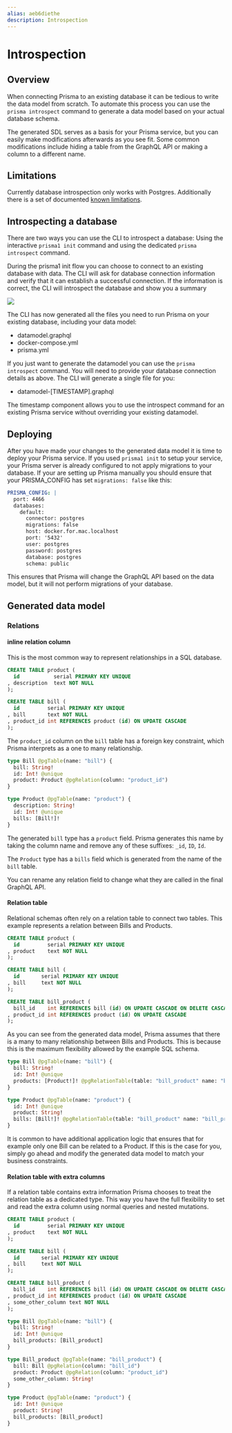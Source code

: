 ```yaml
---
alias: aeb6diethe
description: Introspection
---
```


# Introspection

## Overview

When connecting Prisma to an existing database it can be tedious to write the data model from scratch. To automate this process you can use the `prisma introspect` command to generate a data model based on your actual database schema.

The generated SDL serves as a basis for your Prisma service, but you can easily make modifications afterwards as you see fit. Some common modifications include hiding a table from the GraphQL API or making a column to a different name.

## Limitations

Currently database introspection only works with Postgres. Additionally there is a set of documented [known limitations](https://github.com/graphcool/prisma/issues/2377).

## Introspecting a database

There are two ways you can use the CLI to introspect a database: Using the interactive `prisma1 init` command and using the dedicated `prisma introspect` command.

During the prisma1 init flow you can choose to connect to an existing database with data. The CLI will ask for database connection information and verify that it can establish a successful connection. If the information is correct, the CLI will introspect the database and show you a summary

![](https://i.imgur.com/cNIeeJf.png)

The CLI has now generated all the files you need to run Prisma on your existing database, including your data model:

- datamodel.graphql
- docker-compose.yml
- prisma.yml

If you just want to generate the datamodel you can use the `prisma introspect` command. You will need to provide your database connection details as above. The CLI will generate a single file for you:

- datamodel-[TIMESTAMP].graphql

The timestamp component allows you to use the introspect command for an existing Prisma service without overriding your existing datamodel.

## Deploying

After you have made your changes to the generated data model it is time to deploy your Prisma service. If you used `prisma1 init` to setup your service, your Prisma server is already configured to not apply migrations to your database. If your are setting up Prisma manually you should ensure that your PRISMA_CONFIG has set `migrations: false` like this:

```yml
PRISMA_CONFIG: |
  port: 4466
  databases:
    default:
      connector: postgres
      migrations: false
      host: docker.for.mac.localhost
      port: '5432'
      user: postgres
      password: postgres
      database: postgres
      schema: public
```

This ensures that Prisma will change the GraphQL API based on the data model, but it will not perform migrations of your database.

## Generated data model

### Relations

#### inline relation column

This is the most common way to represent relationships in a SQL database.

```sql
CREATE TABLE product (
  id           serial PRIMARY KEY UNIQUE
, description  text NOT NULL
);

CREATE TABLE bill (
  id         serial PRIMARY KEY UNIQUE
, bill       text NOT NULL
, product_id int REFERENCES product (id) ON UPDATE CASCADE
);
```

The `product_id` column on the `bill` table has a foreign key constraint, which Prisma interprets as a one to many relationship.

```graphql
type Bill @pgTable(name: "bill") {
  bill: String!
  id: Int! @unique
  product: Product @pgRelation(column: "product_id")
}

type Product @pgTable(name: "product") {
  description: String!
  id: Int! @unique
  bills: [Bill!]!
}
```

The generated `bill` type has a `product` field. Prisma generates this name by taking the column name and remove any of these suffixes: `_id`, `ID`, `Id`.

The `Product` type has a `bills` field which is generated from the name of the `bill` table.

You can rename any relation field to change what they are called in the final GraphQL API.

#### Relation table

Relational schemas often rely on a relation table to connect two tables. This example represents a relation between Bills and Products.

```sql
CREATE TABLE product (
  id         serial PRIMARY KEY UNIQUE
, product    text NOT NULL
);

CREATE TABLE bill (
  id       serial PRIMARY KEY UNIQUE
, bill     text NOT NULL
);

CREATE TABLE bill_product (
  bill_id    int REFERENCES bill (id) ON UPDATE CASCADE ON DELETE CASCADE
, product_id int REFERENCES product (id) ON UPDATE CASCADE
);
```

As you can see from the generated data model, Prisma assumes that there is a many to many relationship between Bills and Products. This is because this is the maximum flexibility allowed by the example SQL schema. 

```graphql
type Bill @pgTable(name: "bill") {
  bill: String!
  id: Int! @unique
  products: [Product!]! @pgRelationTable(table: "bill_product" name: "bill_product")
}

type Product @pgTable(name: "product") {
  id: Int! @unique
  product: String!
  bills: [Bill!]! @pgRelationTable(table: "bill_product" name: "bill_product")
}
```

It is common to have additional application logic that ensures that for example only one Bill can be related to a Product. If this is the case for you, simply go ahead and modify the generated data model to match your business constraints.

#### Relation table with extra columns

If a relation table contains extra information Prisma chooses to treat the relation table as a dedicated type. This way you have the full flexibility to set and read the extra column using normal queries and nested mutations.

```sql
CREATE TABLE product (
  id         serial PRIMARY KEY UNIQUE
, product    text NOT NULL
);

CREATE TABLE bill (
  id       serial PRIMARY KEY UNIQUE
, bill     text NOT NULL
);

CREATE TABLE bill_product (
  bill_id    int REFERENCES bill (id) ON UPDATE CASCADE ON DELETE CASCADE
, product_id int REFERENCES product (id) ON UPDATE CASCADE
, some_other_column text NOT NULL
);
```

```graphql
type Bill @pgTable(name: "bill") {
  bill: String!
  id: Int! @unique
  bill_products: [Bill_product]
}

type Bill_product @pgTable(name: "bill_product") {
  bill: Bill @pgRelation(column: "bill_id")
  product: Product @pgRelation(column: "product_id")
  some_other_column: String!
}

type Product @pgTable(name: "product") {
  id: Int! @unique
  product: String!
  bill_products: [Bill_product]
}
```
